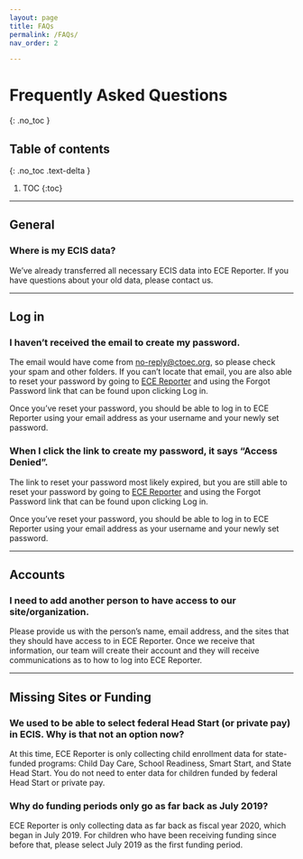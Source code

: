 ```yaml
---
layout: page
title: FAQs
permalink: /FAQs/
nav_order: 2

---
```




# Frequently Asked Questions
{: .no_toc }

## Table of contents
{: .no_toc .text-delta }

1. TOC
{:toc}


--- 

## General

### Where is my ECIS data?
We’ve already transferred all necessary ECIS data into ECE Reporter. If you have questions about your old data, please contact us.

---

## Log in

### I haven’t received the email to create my password.
The email would have come from no-reply@ctoec.org, so please check your spam and other folders. If you can’t locate that email, you are also able to reset your password by going to [ECE Reporter](https://ece-reporter.ctoec.org/) and using the Forgot Password link that can be found upon clicking Log in. 

Once you’ve reset your password, you should be able to log in to ECE Reporter using your email address as your username and your newly set password. 

### When I click the link to create my password, it says “Access Denied”. 
The link to reset your password most likely expired, but you are still able to reset your password by going to [ECE Reporter](https://ece-reporter.ctoec.org/) and using the Forgot Password link that can be found upon clicking Log in. 

Once you’ve reset your password, you should be able to log in to ECE Reporter using your email address as your username and your newly set password. 

---

## Accounts

### I need to add another person to have access to our site/organization. 
Please provide us with the person’s name, email address, and the sites that they should have access to in ECE Reporter. Once we receive that information, our team will create their account and they will receive communications as to how to log into ECE Reporter.

---

## Missing Sites or Funding


### We used to be able to select federal Head Start (or private pay) in ECIS. Why is that not an option now?
At this time, ECE Reporter is only collecting child enrollment data for state-funded programs: Child Day Care, School Readiness, Smart Start, and State Head Start. You do not need to enter data for children funded by federal Head Start or private pay.

### Why do funding periods only go as far back as July 2019?
ECE Reporter is only collecting data as far back as fiscal year 2020, which began in July 2019. For children who have been receiving funding since before that, please select July 2019 as the first funding period. 





